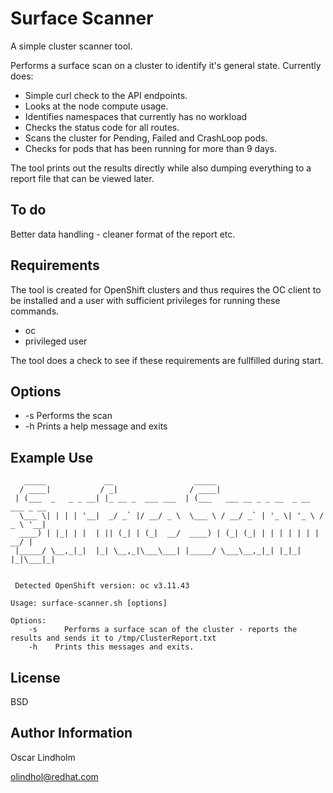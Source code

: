 Surface Scanner
=========

A simple cluster scanner tool.

Performs a surface scan on a cluster to identify it's general state. Currently does:
- Simple curl check to the API endpoints.
- Looks at the node compute usage.
- Identifies namespaces that currently has no workload
- Checks the status code for all routes.
- Scans the cluster for Pending, Failed and CrashLoop pods.
- Checks for pods that has been running for more than 9 days.

The tool prints out the results directly while also dumping everything to a report file that can be viewed later.

To do
------------

Better data handling - cleaner format of the report etc.

Requirements
------------

The tool is created for OpenShift clusters and thus requires the OC client to be installed and a user with sufficient privileges for running these commands.
- oc
- privileged user

The tool does a check to see if these requirements are fullfilled during start.

Options
--------------

* -s  Performs the scan
* -h  Prints a help message and exits

Example Use
----------------
```
   _____             __                  _____                                 
  / ____|           / _|                / ____|                                
 | (___  _   _ _ __| |_ __ _  ___ ___  | (___   ___ __ _ _ __  _ __   ___ _ __ 
  \___ \| | | | '__|  _/ _` |/ __/ _ \  \___ \ / __/ _` | '_ \| '_ \ / _ \ '__|
  ____) | |_| | |  | || (_| | (_|  __/  ____) | (_| (_| | | | | | | |  __/ |   
 |_____/ \__,_|_|  |_| \__,_|\___\___| |_____/ \___\__,_|_| |_|_| |_|\___|_|   
                                                                               
                                                                               
 Detected OpenShift version: oc v3.11.43

Usage: surface-scanner.sh [options]

Options:
    -s      Performs a surface scan of the cluster - reports the results and sends it to /tmp/ClusterReport.txt
    -h	  Prints this messages and exits.

```

License
-------

BSD

Author Information
------------------

Oscar Lindholm 

olindhol@redhat.com